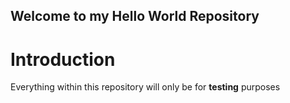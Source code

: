 ## Welcome to my Hello World Repository

# Introduction
Everything within this repository will only be for **testing** purposes
